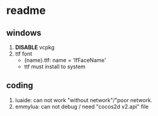 # readme

## windows

1. **DISABLE** vcpkg
2. ttf font
    - {name}.ttf: name = 'lfFaceName'
    - ttf must install to system

## coding

1. luaide: can not work "without network"/"poor network.
2. emmylua: can not debug / need "cocos2d v2.api" file
